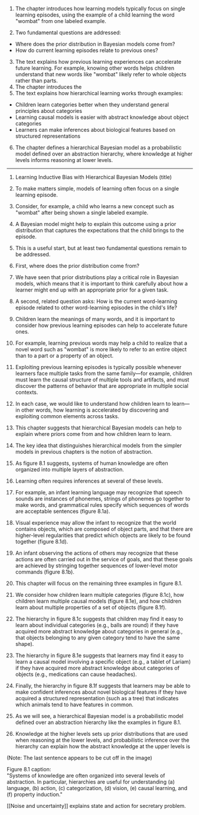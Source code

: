 1. The chapter introduces how learning models typically focus on single learning episodes, using the example of a child learning the word "wombat" from one labeled example.
    
2. Two fundamental questions are addressed:
- Where does the prior distribution in Bayesian models come from?
- How do current learning episodes relate to previous ones?

3. The text explains how previous learning experiences can accelerate future learning. For example, knowing other words helps children understand that new words like "wombat" likely refer to whole objects rather than parts.
4. The chapter introduces the 
5. The text explains how hierarchical learning works through examples:
- Children learn categories better when they understand general principles about categories
- Learning causal models is easier with abstract knowledge about object categories
- Learners can make inferences about biological features based on structured representations

6. The chapter defines a hierarchical Bayesian model as a probabilistic model defined over an abstraction hierarchy, where knowledge at higher levels informs reasoning at lower levels.

---

1. Learning Inductive Bias with Hierarchical Bayesian Models (title)
    
2. To make matters simple, models of learning often focus on a single learning episode.
    
3. Consider, for example, a child who learns a new concept such as "wombat" after being shown a single labeled example.
    
4. A Bayesian model might help to explain this outcome using a prior distribution that captures the expectations that the child brings to the episode.
    
5. This is a useful start, but at least two fundamental questions remain to be addressed.
    
6. First, where does the prior distribution come from?
    
7. We have seen that prior distributions play a critical role in Bayesian models, which means that it is important to think carefully about how a learner might end up with an appropriate prior for a given task.
    
8. A second, related question asks: How is the current word-learning episode related to other word-learning episodes in the child's life?
    
9. Children learn the meanings of many words, and it is important to consider how previous learning episodes can help to accelerate future ones.
    
10. For example, learning previous words may help a child to realize that a novel word such as "wombat" is more likely to refer to an entire object than to a part or a property of an object.
    
11. Exploiting previous learning episodes is typically possible whenever learners face multiple tasks from the same family—for example, children must learn the causal structure of multiple tools and artifacts, and must discover the patterns of behavior that are appropriate in multiple social contexts.
    
12. In each case, we would like to understand how children learn to learn—in other words, how learning is accelerated by discovering and exploiting common elements across tasks.
    
13. This chapter suggests that hierarchical Bayesian models can help to explain where priors come from and how children learn to learn.
    
14. The key idea that distinguishes hierarchical models from the simpler models in previous chapters is the notion of abstraction.
    
15. As figure 8.1 suggests, systems of human knowledge are often organized into multiple layers of abstraction.
    
16. Learning often requires inferences at several of these levels.
    
17. For example, an infant learning language may recognize that speech sounds are instances of phonemes, strings of phonemes go together to make words, and grammatical rules specify which sequences of words are acceptable sentences (figure 8.1a).
    
18. Visual experience may allow the infant to recognize that the world contains objects, which are composed of object parts, and that there are higher-level regularities that predict which objects are likely to be found together (figure 8.1d).
    
19. An infant observing the actions of others may recognize that these actions are often carried out in the service of goals, and that these goals are achieved by stringing together sequences of lower-level motor commands (figure 8.1b).
    
20. This chapter will focus on the remaining three examples in figure 8.1.
    
21. We consider how children learn multiple categories (figure 8.1c), how children learn multiple causal models (figure 8.1e), and how children learn about multiple properties of a set of objects (figure 8.1f).
    
22. The hierarchy in figure 8.1c suggests that children may find it easy to learn about individual categories (e.g., balls are round) if they have acquired more abstract knowledge about categories in general (e.g., that objects belonging to any given category tend to have the same shape).
    
23. The hierarchy in figure 8.1e suggests that learners may find it easy to learn a causal model involving a specific object (e.g., a tablet of Lariam) if they have acquired more abstract knowledge about categories of objects (e.g., medications can cause headaches).
    
24. Finally, the hierarchy in figure 8.1f suggests that learners may be able to make confident inferences about novel biological features if they have acquired a structured representation (such as a tree) that indicates which animals tend to have features in common.
    
25. As we will see, a hierarchical Bayesian model is a probabilistic model defined over an abstraction hierarchy like the examples in figure 8.1.
    
26. Knowledge at the higher levels sets up prior distributions that are used when reasoning at the lower levels, and probabilistic inference over the hierarchy can explain how the abstract knowledge at the upper levels is
    

(Note: The last sentence appears to be cut off in the image)

Figure 8.1 caption:  
"Systems of knowledge are often organized into several levels of abstraction. In particular, hierarchies are useful for understanding (a) language, (b) action, (c) categorization, (d) vision, (e) causal learning, and (f) property induction."

[[Noise and uncertainty]] explains state and action for secretary problem.
